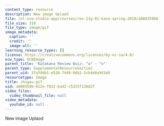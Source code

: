 ```yaml
---
content_type: resource
description: New image Uplaod
file: /ol-ocw-studio-app/courses/res-21g-01-kana-spring-2010/a080359b612ef812ba42c5325f126d2f_chigau.gif
file_size: 319
file_type: image/gif
image_metadata:
  caption: ''
  credit: ''
  image-alt: ''
learning_resource_types: []
license: https://creativecommons.org/licenses/by-nc-sa/4.0/
ocw_type: OCWImage
parent_title: 'Katakana Review Quiz: "a" - "n"'
parent_type: SupplementalResourceSection
parent_uid: 37afddb1-e520-7449-0db1-5cb4e0a943a9
resourcetype: Image
title: chigau.gif
uid: a080359b-612e-f812-ba42-c5325f126d2f
video_files:
  video_thumbnail_file: null
video_metadata:
  youtube_id: null
---
```

New image Uplaod